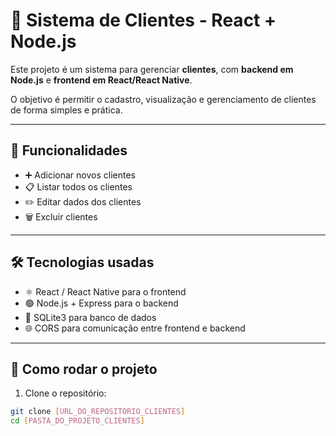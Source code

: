 # 👥 Sistema de Clientes - React + Node.js

Este projeto é um sistema para gerenciar **clientes**, com **backend em Node.js** e **frontend em React/React Native**.  

O objetivo é permitir o cadastro, visualização e gerenciamento de clientes de forma simples e prática.

---

## 📝 Funcionalidades

- ➕ Adicionar novos clientes  
- 📋 Listar todos os clientes  
- ✏️ Editar dados dos clientes  
- 🗑️ Excluir clientes  

---

## 🛠️ Tecnologias usadas

- ⚛️ React / React Native para o frontend  
- 🟢 Node.js + Express para o backend  
- 🧭 SQLite3 para banco de dados  
- 🌐 CORS para comunicação entre frontend e backend  

---

## 🚀 Como rodar o projeto

1. Clone o repositório:  
```bash
git clone [URL_DO_REPOSITORIO_CLIENTES]
cd [PASTA_DO_PROJETO_CLIENTES]
